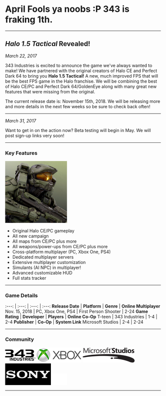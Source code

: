 <h1>April Fools ya noobs :P 343 is fraking 1th.</h1>

***

## _Halo 1.5 Tactical_ Revealed!

_March 22, 2017_

343 Industries is excited to announce the game we've always wanted to make! We have partnered with the original creators of Halo CE and Perfect Dark 64 to bring you **Halo 1.5 Tactical!** A new, much improved FPS that will be the best FPS game in the Halo franchise. We will be combining the best of Halo CE/PC and Perfect Dark 64/GoldenEye along with many great new features that were missing from the original. 

The current release date is: November 15th, 2018. We will be releasing more and more details in the next few weeks so be sure to check back often!

***

_March 31, 2017_

Want to get in on the action now? Beta testing will begin in May. We will post sign-up links very soon!

***

<h3> Key Features </h3>
<div>
	<div id="sidepic">
		<img src="/images/mc.jpg">
	</div>
	<div id="features">
		<ul>
			<li>Original Halo CE/PC gameplay</li>
			<li>All new campaign</li>
			<li>All maps from CE/PC plus more</li>
			<li>All weapons/power-ups from CE/PC plus more</li>
			<li>Cross-platform multiplayer (PC, Xbox One, PS4)</li>
			<li>Dedicated multiplayer servers</li>
			<li>Extensive multiplayer customization</li>
			<li>Simulants (AI NPC) in multiplayer!</li>
			<li>Advanced customizable HUD</li>
			<li>Full stats tracker</li>
		</ul>
	</div>
</div>

***

### Game Details

:---: | :---: | :---: | :---:
**Release Date** | **Platform** | **Genre** | **Online Multiplayer**
Nov. 15, 2018 | PC, Xbox One, PS4 | First Person Shooter | 2-24
**Game Rating** | **Developer** | **Players** | **Online Co-Op**
T-teen | 343 Industries | 1-4 | 2-4
**Publisher** | **Co-Op** | **System Link**
Microsoft Studios | 2-4 | 2-24

***

### Community

<footer>
	<div class="greybackground">
		<i class="fa fa-facebook-official fa-2x"></i>
	</div>
	<div id="sponsors" class="greybackground">
		<a href="http://www.halowaypoint.com/"><img src="/images/343.png"></a>
		<a href="http://www.xbox.com/"><img src="/images/xbox.png"></a>
		<a href="http://www.microsoft.com/games"><img src="/images/microsoft.png"></a>
		<a href="http://www.sony.com/electronics/playstation"><img src="/images/sony.jpg"></a>
		<a href="http://www.playstation.com"><img src="/images/ps.png"></a>
	</div>
</footer>

***
